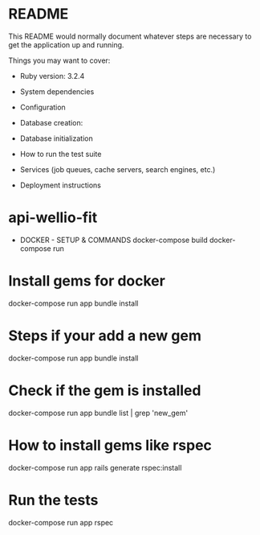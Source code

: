 # README

This README would normally document whatever steps are necessary to get the
application up and running.

Things you may want to cover:

* Ruby version: 3.2.4

* System dependencies

* Configuration

* Database creation: 

* Database initialization

* How to run the test suite

* Services (job queues, cache servers, search engines, etc.)

* Deployment instructions

# api-wellio-fit

* DOCKER - SETUP & COMMANDS
docker-compose build
docker-compose run

# Install gems for docker
docker-compose run app bundle install

# Steps if your add a new gem
docker-compose run app bundle install

# Check if the gem is installed
docker-compose run app bundle list | grep 'new_gem'

# How to install gems like rspec
docker-compose run app rails generate rspec:install

# Run the tests
docker-compose run app rspec
 
